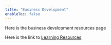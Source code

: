 ```yaml
---
title: "Business Development"
enableToc: false
---
```

Here is the business development resources page

Here is the link to [Learning Resources](BusinessDevelopment/LearningResources/LearningResources.md) 